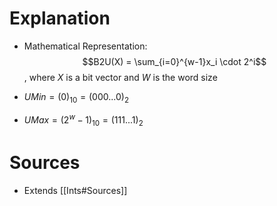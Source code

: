 # Explanation
- Mathematical Representation: $$B2U(X) = \sum_{i=0}^{w-1}x_i \cdot 2^i$$, where $X$ is a bit vector and $W$ is the word size

- $UMin = (0)_{10} = (000...0)_{2}$
- $UMax = (2^w - 1)_{10} = (111...1)_{2}$

# Sources
- Extends [[Ints#Sources]]
